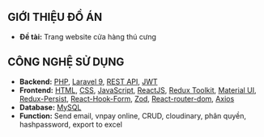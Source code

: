 ## GIỚI THIỆU ĐỒ ÁN

- **Đề tài:** Trang website cửa hàng thú cưng

## CÔNG NGHỆ SỬ DỤNG

- **Backend:** [PHP](https://www.php.net/), [Laravel 9](https://laravel.com/), [REST API](https://restfulapi.net/), [JWT](https://jwt-auth.readthedocs.io/en/develop/laravel-installation/)
- **Frontend:** [HTML](https://developer.mozilla.org/en-US/docs/Web/HTML), [CSS](https://developer.mozilla.org/en-US/docs/Web/CSS), [JavaScript](https://www.javascript.com/), [ReactJS](https://reactjs.org/), [Redux Toolkit](https://redux-toolkit.js.org/), [Material UI](https://mui.com/), [Redux-Persist](https://www.npmjs.com/package/redux-persist), [React-Hook-Form](https://www.react-hook-form.com/), [Zod](https://zod.dev/), [React-router-dom](https://reactrouter.com/en/main), [Axios](https://axios-http.com/docs/intro)
- **Database:** [MySQL](https://www.mysql.com/)
- **Function:** Send email, vnpay online, CRUD, cloudinary, phân quyền, hashpassword, export to excel
